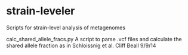 strain-leveler
==============

Scripts for strain-level analysis of metagenomes

calc_shared_allele_fracs.py
A script to parse .vcf files and calculate the
shared allele fraction as in Schloissnig et al. Cliff Beall 9/9/14
